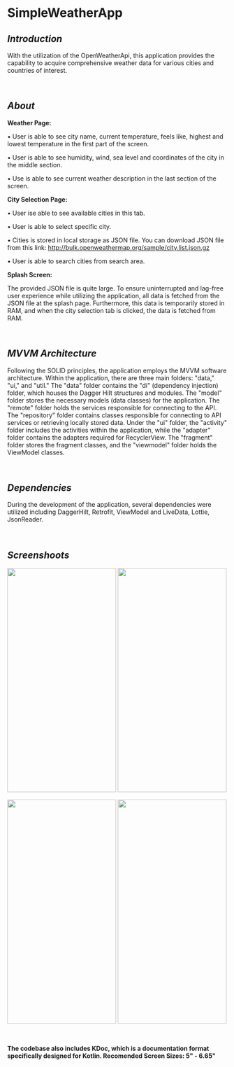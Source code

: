 # SimpleWeatherApp

## _Introduction_
With the utilization of the OpenWeatherApi, this application provides the capability to acquire comprehensive weather data for various cities and countries of interest.

<br />

## _About_
**Weather Page:**

• User is able to see city name, current temperature, feels like, highest and lowest temperature in the first part of the screen.

• User is able to see humidity, wind, sea level and coordinates of the city in the middle section.

• Use is able to see current weather description in the last section of the screen.


**City Selection Page:**

• User ise able to see available cities in this tab.

• User is able to select specific city.

• Cities is stored in local storage as JSON file. You can download JSON file from this link: http://bulk.openweathermap.org/sample/city.list.json.gz

• User is able to search cities from search area.


**Splash Screen:**

The provided JSON file is quite large. To ensure uninterrupted and lag-free user experience while utilizing the application, all data is fetched from the JSON file at the splash page. Furthermore, this data is temporarily stored in RAM, and when the city selection tab is clicked, the data is fetched from RAM.

<br />

## _MVVM Architecture_
Following the SOLID principles, the application employs the MVVM software architecture. Within the application, there are three main folders: "data," "ui," and "util." The "data" folder contains the "di" (dependency injection) folder, which houses the Dagger Hilt structures and modules. The "model" folder stores the necessary models (data classes) for the application. The "remote" folder holds the services responsible for connecting to the API. The "repository" folder contains classes responsible for connecting to API services or retrieving locally stored data. Under the "ui" folder, the "activity" folder includes the activities within the application, while the "adapter" folder contains the adapters required for RecyclerView. The "fragment" folder stores the fragment classes, and the "viewmodel" folder holds the ViewModel classes.

<br />

## _Dependencies_
During the development of the application, several dependencies were utilized including DaggerHilt, Retrofit, ViewModel and LiveData, Lottie, JsonReader.

<br />

## _Screenshoots_
<img src="https://github-production-user-asset-6210df.s3.amazonaws.com/47759665/241586340-8c903f1f-9126-4ec5-aa64-00633136d5ea.png?X-Amz-Algorithm=AWS4-HMAC-SHA256&X-Amz-Credential=AKIAIWNJYAX4CSVEH53A%2F20230528%2Fus-east-1%2Fs3%2Faws4_request&X-Amz-Date=20230528T204244Z&X-Amz-Expires=300&X-Amz-Signature=bb6b9e57abcf02bb877bd99b2e4136e499065cf964239a87dfa9af7556765d67&X-Amz-SignedHeaders=host&actor_id=47759665&key_id=0&repo_id=645071158" width="249" height="512"> <img src="https://github-production-user-asset-6210df.s3.amazonaws.com/47759665/241586342-eea18258-e6f4-49b8-8253-285b80b9e9dd.png?X-Amz-Algorithm=AWS4-HMAC-SHA256&X-Amz-Credential=AKIAIWNJYAX4CSVEH53A%2F20230528%2Fus-east-1%2Fs3%2Faws4_request&X-Amz-Date=20230528T204338Z&X-Amz-Expires=300&X-Amz-Signature=971a2a46517d5c8be4c8cfea523df4a9c3f7a60070e7c5990f1f3007d2b3da4f&X-Amz-SignedHeaders=host&actor_id=47759665&key_id=0&repo_id=645071158" width="249" height="512">

<img src="https://github-production-user-asset-6210df.s3.amazonaws.com/47759665/241586344-86e76f29-23f5-44c1-b76c-a99d3ba28d38.png?X-Amz-Algorithm=AWS4-HMAC-SHA256&X-Amz-Credential=AKIAIWNJYAX4CSVEH53A%2F20230528%2Fus-east-1%2Fs3%2Faws4_request&X-Amz-Date=20230528T204446Z&X-Amz-Expires=300&X-Amz-Signature=d72d28c3f68405cb9b048e44924cc27c059965dff7aa470406b7bd888f546486&X-Amz-SignedHeaders=host&actor_id=47759665&key_id=0&repo_id=645071158" width="249" height="512"> <img src="https://github-production-user-asset-6210df.s3.amazonaws.com/47759665/241586345-c605c387-205f-4183-8b63-99404a9f547d.png?X-Amz-Algorithm=AWS4-HMAC-SHA256&X-Amz-Credential=AKIAIWNJYAX4CSVEH53A%2F20230528%2Fus-east-1%2Fs3%2Faws4_request&X-Amz-Date=20230528T204520Z&X-Amz-Expires=300&X-Amz-Signature=c105c3aacf5c14c49e860896f4814584cee62773ab3cac69c79b4ecb927738f9&X-Amz-SignedHeaders=host&actor_id=47759665&key_id=0&repo_id=645071158" width="249" height="512">

<br />

**The codebase also includes KDoc, which is a documentation format specifically designed for Kotlin. Recomended Screen Sizes: 5" - 6.65"**


